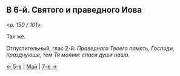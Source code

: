 
## В 6-й. Святого и праведного Иова

<*p. 150 / 101*>

Так же.

Отпустительный, глас 2-й: *Праведнаго Твоего память, Господи, празднующе, тем Тя молим: спаси души наша*.

[← 5-е](05_05_MES.ru.md) | [Май](README.md#6-й) | [7-е →](05_07_MES.ru.md)
